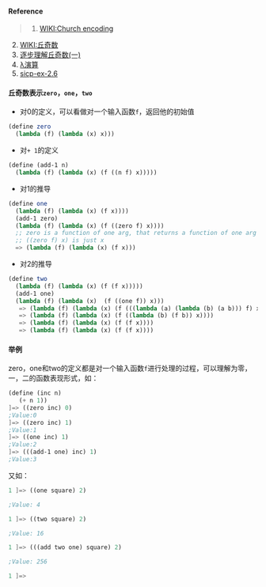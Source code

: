#### Reference
>1. [WIKI:Church encoding](https://en.wikipedia.org/wiki/Church_encoding#Computation_with_Church_numerals)
2. [WIKI:丘奇数](https://zh.wikipedia.org/wiki/%E9%82%B1%E5%A5%87%E6%95%B0)
3. [逐步理解丘奇数(一)](https://pfmiles.wordpress.com/2009/11/12/%E9%80%90%E6%AD%A5%E7%90%86%E8%A7%A3%E4%B8%98%E5%A5%87%E6%95%B0%E4%B8%80/)
4. [λ演算](https://zh.wikipedia.org/wiki/%CE%9B%E6%BC%94%E7%AE%97)
5. [sicp-ex-2.6](http://community.schemewiki.org/?sicp-ex-2.6)

#### 丘奇数表示```zero```，```one```，```two```  

* 对0的定义，可以看做对一个输入函数```f```，返回他的初始值
```scheme
(define zero
  (lambda (f) (lambda (x) x)))
```
* 对```+ 1```的定义
```scheme
(define (add-1 n)
  (lambda (f) (lambda (x) (f ((n f) x)))))
```
* 对1的推导
```scheme
(define one
  (lambda (f) (lambda (x) (f x))))
  (add-1 zero)
  (lambda (f) (lambda (x) (f ((zero f) x))))
  ;; zero is a function of one arg, that returns a function of one arg that returns the argument (identity function)
  ;; ((zero f) x) is just x
  => (lambda (f) (lambda (x) (f x)))
```
* 对2的推导
```scheme
(define two
  (lambda (f) (lambda (x) (f (f x)))))
  (add-1 one)
  (lambda (f) (lambda (x)  (f ((one f)) x)))
   => (lambda (f) (lambda (x) (f (((lambda (a) (lambda (b) (a b))) f) x))))
   => (lambda (f) (lambda (x) (f ((lambda (b) (f b)) x))))
   => (lambda (f) (lambda (x) (f (f x))))
   => (lambda (f) (lambda (x) (f (f x))))
```  

#### 举例
zero，one和two的定义都是对一个输入函数```f```进行处理的过程，可以理解为零，一，二的函数表现形式，如：
```scheme
(define (inc n)
   (+ n 1))
]=> ((zero inc) 0)
;Value:0
]=> ((zero inc) 1)
;Value:1
]=> ((one inc) 1)
;Value:2
]=> (((add-1 one) inc) 1)
;Value:3
```  
又如：
```scheme
1 ]=> ((one square) 2)

;Value: 4

1 ]=> ((two square) 2)

;Value: 16

1 ]=> (((add two one) square) 2)

;Value: 256

1 ]=>
```  
